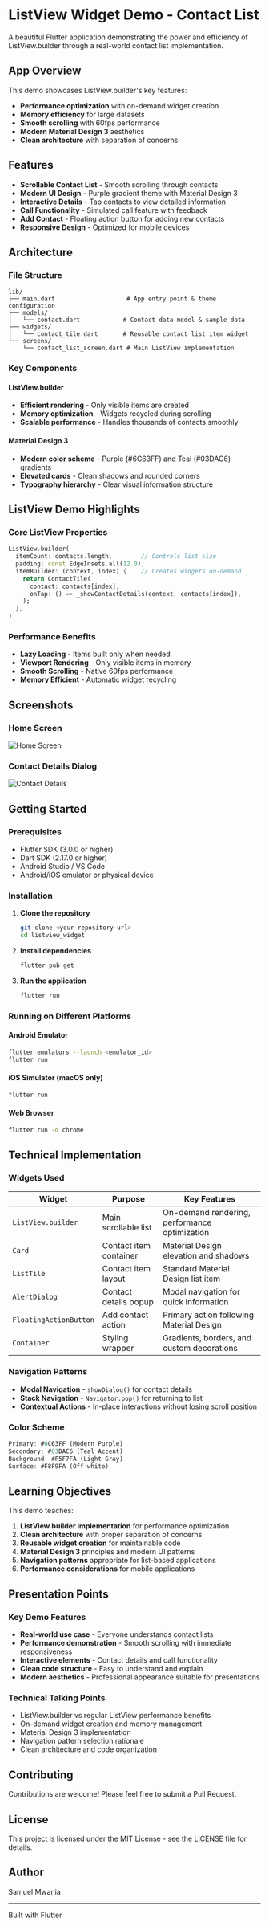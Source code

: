 # ListView Widget Demo - Contact List

A beautiful Flutter application demonstrating the power and efficiency of ListView.builder through a real-world contact list implementation.

## App Overview

This demo showcases ListView.builder's key features:
- **Performance optimization** with on-demand widget creation
- **Memory efficiency** for large datasets
- **Smooth scrolling** with 60fps performance
- **Modern Material Design 3** aesthetics
- **Clean architecture** with separation of concerns

## Features

- **Scrollable Contact List** - Smooth scrolling through contacts
- **Modern UI Design** - Purple gradient theme with Material Design 3
- **Interactive Details** - Tap contacts to view detailed information
- **Call Functionality** - Simulated call feature with feedback
- **Add Contact** - Floating action button for adding new contacts
- **Responsive Design** - Optimized for mobile devices

## Architecture

### File Structure
```
lib/
├── main.dart                    # App entry point & theme configuration
├── models/
│   └── contact.dart            # Contact data model & sample data
├── widgets/
│   └── contact_tile.dart       # Reusable contact list item widget
└── screens/
    └── contact_list_screen.dart # Main ListView implementation
```

### Key Components

#### ListView.builder
- **Efficient rendering** - Only visible items are created
- **Memory optimization** - Widgets recycled during scrolling
- **Scalable performance** - Handles thousands of contacts smoothly

#### Material Design 3
- **Modern color scheme** - Purple (#6C63FF) and Teal (#03DAC6) gradients
- **Elevated cards** - Clean shadows and rounded corners
- **Typography hierarchy** - Clear visual information structure

## ListView Demo Highlights

### Core ListView Properties
```dart
ListView.builder(
  itemCount: contacts.length,        // Controls list size
  padding: const EdgeInsets.all(12.0),
  itemBuilder: (context, index) {    // Creates widgets on-demand
    return ContactTile(
      contact: contacts[index],
      onTap: () => _showContactDetails(context, contacts[index]),
    );
  },
)
```

### Performance Benefits
- **Lazy Loading** - Items built only when needed
- **Viewport Rendering** - Only visible items in memory
- **Smooth Scrolling** - Native 60fps performance
- **Memory Efficient** - Automatic widget recycling

## Screenshots

### Home Screen
![Home Screen](screenshots/home_screen.png)

### Contact Details Dialog
![Contact Details](screenshots/contact_details.png)

## Getting Started

### Prerequisites
- Flutter SDK (3.0.0 or higher)
- Dart SDK (2.17.0 or higher)
- Android Studio / VS Code
- Android/iOS emulator or physical device

### Installation

1. **Clone the repository**
   ```bash
   git clone <your-repository-url>
   cd listview_widget
   ```

2. **Install dependencies**
   ```bash
   flutter pub get
   ```

3. **Run the application**
   ```bash
   flutter run
   ```

### Running on Different Platforms

#### Android Emulator
```bash
flutter emulators --launch <emulator_id>
flutter run
```

#### iOS Simulator (macOS only)
```bash
flutter run
```

#### Web Browser
```bash
flutter run -d chrome
```

## Technical Implementation

### Widgets Used

| Widget | Purpose | Key Features |
|--------|---------|--------------|
| `ListView.builder` | Main scrollable list | On-demand rendering, performance optimization |
| `Card` | Contact item container | Material Design elevation and shadows |
| `ListTile` | Contact item layout | Standard Material Design list item |
| `AlertDialog` | Contact details popup | Modal navigation for quick information |
| `FloatingActionButton` | Add contact action | Primary action following Material Design |
| `Container` | Styling wrapper | Gradients, borders, and custom decorations |

### Navigation Patterns

- **Modal Navigation** - `showDialog()` for contact details
- **Stack Navigation** - `Navigator.pop()` for returning to list
- **Contextual Actions** - In-place interactions without losing scroll position

### Color Scheme

```dart
Primary: #6C63FF (Modern Purple)
Secondary: #03DAC6 (Teal Accent)
Background: #F5F7FA (Light Gray)
Surface: #F8F9FA (Off-white)
```

## Learning Objectives

This demo teaches:

1. **ListView.builder implementation** for performance optimization
2. **Clean architecture** with proper separation of concerns
3. **Reusable widget creation** for maintainable code
4. **Material Design 3** principles and modern UI patterns
5. **Navigation patterns** appropriate for list-based applications
6. **Performance considerations** for mobile applications

## Presentation Points

### Key Demo Features
- **Real-world use case** - Everyone understands contact lists
- **Performance demonstration** - Smooth scrolling with immediate responsiveness
- **Interactive elements** - Contact details and call functionality
- **Clean code structure** - Easy to understand and explain
- **Modern aesthetics** - Professional appearance suitable for presentations

### Technical Talking Points
- ListView.builder vs regular ListView performance benefits
- On-demand widget creation and memory management
- Material Design 3 implementation
- Navigation pattern selection rationale
- Clean architecture and code organization

## Contributing

Contributions are welcome! Please feel free to submit a Pull Request.

## License

This project is licensed under the MIT License - see the [LICENSE](LICENSE) file for details.

## Author

Samuel Mwania

---

Built with Flutter